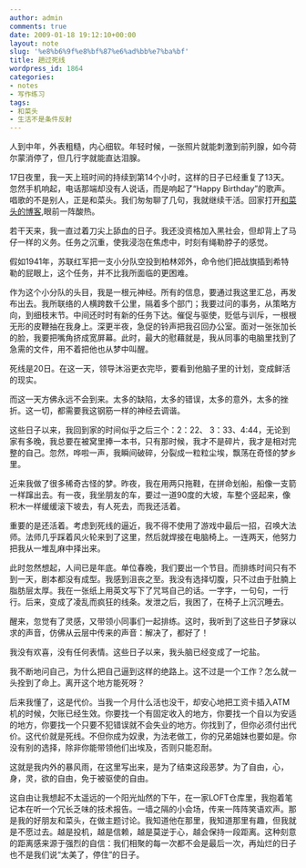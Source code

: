 ```yaml
---
author: admin
comments: true
date: 2009-01-18 19:12:10+00:00
layout: note
slug: '%e8%b6%9f%e8%bf%87%e6%ad%bb%e7%ba%bf'
title: 趟过死线
wordpress_id: 1864
categories:
- notes
- 写作练习
tags:
- 和菜头
- 生活不是条件反射
---
```


人到中年，外表粗糙，内心细软。年轻时候，一张照片就能刺激到前列腺，如今荷尔蒙消停了，但几行字就能直达泪腺。

17日夜里，我一天上班时间的持续到第14个小时，这样的日子已经重复了13天。忽然手机响起，电话那端却没有人说话，而是响起了“Happy Birthday”的歌声。唱歌的不是别人，正是和菜头。我们匆匆聊了几句，我就继续干活。回家打开[和菜头的博客](http://www.hecaitou.net/?p=4419),眼前一阵酸热。

若干天来，我一直过着刀尖上舔血的日子。我还没资格加入黑社会，但却背上了马仔一样的义务。任务之沉重，使我浸泡在焦虑中，时刻有绳勒脖子的感觉。

假如1941年，苏联红军把一支小分队空投到柏林郊外，命令他们把战旗插到希特勒的屁眼上，这个任务，并不比我所面临的更困难。

作为这个小分队的头目，我是一根元神经。所有的信息，要通过我这里汇总，再发布出去。我所联络的人横跨数千公里，隔着多个部门；我要过问的事务，从策略方向，到细枝末节。中间还时时有新的任务下达。催促与驱使，贬低与训斥，一根根无形的皮鞭抽在我身上。深更半夜，急促的铃声把我召回办公室。面对一张张加长的脸，我要把嘴角挤成宽屏幕。此时，最大的慰藉就是，我从同事的电脑里找到了急需的文件，用不着把他也从梦中叫醒。

死线是20日。在这一天，领导沐浴更衣完毕，要看到他脑子里的计划，变成鲜活的现实。

而这一天方佛永远不会到来。太多的缺陷，太多的错误，太多的意外，太多的挫折。这一切，都需要我这钢筋一样的神经去调谐。

这些日子以来，我回到家的时间似乎之后三个：2：22、 3：33、4:44，无论到家有多晚，我总要在被窝里捧一本书，只有那时候，我才不是碎片，我才是相对完整的自己。忽然，哗啦一声，我瞬间破碎，分裂成一粒粒尘埃，飘荡在奇怪的梦乡里。

近来我做了很多稀奇古怪的梦。昨夜，我在用两只拖鞋，在拼命划船，船像一支箭一样蹿出去。有一夜，我坐朋友的车，要过一道90度的大坡，车整个竖起来，像积木一样缓缓滚下坡去，有人死去，而我还活着。

重要的是还活着。考虑到死线的逼近，我不得不使用了游戏中最后一招，召唤大法师。法师几乎踩着风火轮来到了这里，然后就焊接在电脑椅上。一连两天，他努力把我从一堆乱麻中择出来。

此时忽然想起，人间已是年底。单位春晚，我们要出一个节目。而排练时间只有不到一天，剧本都没有成型。我感到沮丧之至。我没有选择切腹，只不过由于肚腩上脂肪层太厚。我在一张纸上用英文写下了咒骂自己的话。一字字，一句句，一行行。后来，变成了凌乱而疯狂的线条。发泄之后，我困了，在椅子上沉沉睡去。

醒来，忽觉有了灵感，又带领小同事们一起排练。这时，我听到了这些日子梦寐以求的声音，仿佛从云层中传来的声音：解决了，都好了！

我没有欢喜，没有任何表情。这些日子以来，我头脑已经变成了一坨盐。

我不断地问自己，为什么把自己逼到这样的绝路上。这不过是一个工作？怎么就一头拴到了命上。离开这个地方能死呀？

后来我懂了，这是代价。当我一个月什么活也没干，却安心地把工资卡插入ATM机的时候，欠账已经生效。你要找一个有固定收入的地方，你要找一个自以为安适的地方，你要找一个只要不犯错误就不会失业的地方。你找到了，但你必须付出代价。这代价就是死线。不但你成为奴隶，为法老做工，你的兄弟姐妹也要如是。你没有别的选择，除非你能带领他们出埃及，否则只能忍耐。

这就是我内外的暴风雨，在这里写出来，是为了结束这段恶梦。为了自由，心，身，灵，欲的自由，免于被驱使的自由。

这自由让我想起不太遥远的一个阳光灿然的下午，在一家LOFT仓库里，我抱着笔记本在听一个冗长乏味的技术报告。一墙之隔的小会场，传来一阵阵笑语欢声。那是我的好朋友和菜头，在做主题讨论。我知道他在那里，我知道那里有趣，但我就是不愿过去。越是投机，越是信赖，越是莫逆于心，越会保持一段距离。这种刻意的距离感来源于强烈的自信：我们相聚的每一次都不会是最后一次，再灿烂的日子也不是我们说“太美了，停住”的日子。

